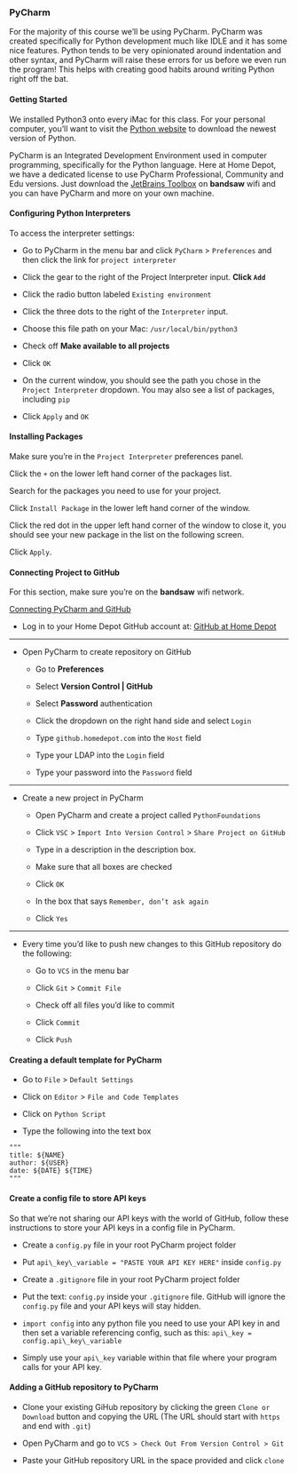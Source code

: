 ### PyCharm

For the majority of this course we’ll be using PyCharm. PyCharm was created specifically for Python development much like IDLE and it has some nice features. Python tends to be very opinionated around indentation and other syntax, and PyCharm will raise these errors for us before we even run the program! This helps with creating good habits around writing Python right off the bat.

#### Getting Started

We installed Python3 onto every iMac for this class. For your personal computer, you’ll want to visit the [Python website](https://www.python.org/downloads/) to download the newest version of Python.

PyCharm is an Integrated Development Environment used in computer programming, specifically for the Python language. Here at Home Depot, we have a dedicated license to use PyCharm Professional, Community and Edu versions. Just download the [JetBrains Toolbox](https://www.jetbrains.com/toolbox/) on **bandsaw** wifi and you can have PyCharm and more on your own machine.

#### Configuring Python Interpreters

To access the interpreter settings:

* Go to PyCharm in the menu bar and click `PyCharm` > `Preferences` and then click the link for `project interpreter`
  
* Click the gear to the right of the Project Interpreter input. **Click `Add`**
  
* Click the radio button labeled `Existing environment`
  
* Click the three dots to the right of the `Interpreter` input.
  
* Choose this file path on your Mac: `/usr/local/bin/python3`
  
* Check off **Make available to all projects**
  
* Click `OK`
  
* On the current window, you should see the path you chose in the `Project Interpreter` dropdown. You may also see a list of packages, including `pip`
  
* Click `Apply` and `OK`
  

#### Installing Packages

Make sure you’re in the `Project Interpreter` preferences panel.

Click the `+` on the lower left hand corner of the packages list.

Search for the packages you need to use for your project.

Click `Install Package` in the lower left hand corner of the window.

Click the red dot in the upper left hand corner of the window to close it, you should see your new package in the list on the following screen.

Click `Apply`.

#### Connecting Project to GitHub

For this section, make sure you’re on the **bandsaw** wifi network.

[Connecting PyCharm and GitHub](https://www.jetbrains.com/help/pycharm/manage-projects-hosted-on-github.html)

* Log in to your Home Depot GitHub account at: [GitHub at Home Depot](https://github.homedepot.com)
  

* * *

* Open PyCharm to create repository on GitHub
  
  
  * Go to **Preferences**
    
  * Select **Version Control | GitHub**
    
  * Select **Password** authentication
    
  * Click the dropdown on the right hand side and select `Login`
    
  * Type `github.homedepot.com` into the `Host` field
    
  * Type your LDAP into the `Login` field
    
  * Type your password into the `Password` field
    
  

* * *

* Create a new project in PyCharm
  
  
  * Open PyCharm and create a project called `PythonFoundations`
    
  * Click `VSC` \> `Import Into Version Control` \> `Share Project on GitHub`
    
  * Type in a description in the description box.
    
  * Make sure that all boxes are checked
    
  * Click `OK`
    
  * In the box that says `Remember, don’t ask again`
    
  * Click `Yes`
    
  

* * *

* Every time you’d like to push new changes to this GitHub repository do the following:
  
  
  * Go to `VCS` in the menu bar
    
  * Click `Git` \> `Commit File`
    
  * Check off all files you’d like to commit
    
  * Click `Commit`
    
  * Click `Push`
    
  

#### Creating a default template for PyCharm

* Go to `File` \> `Default Settings`
  
* Click on `Editor` \> `File and Code Templates`
  
* Click on `Python Script`
  
* Type the following into the text box
  

```
"""
title: ${NAME}
author: ${USER}
date: ${DATE} ${TIME}
"""
```

#### Create a config file to store API keys

So that we’re not sharing our API keys with the world of GitHub, follow these instructions to store your API keys in a config file in PyCharm.

* Create a `config.py` file in your root PyCharm project folder
  
* Put `api\_key\_variable = "PASTE YOUR API KEY HERE"` inside `config.py`
  
* Create a `.gitignore` file in your root PyCharm project folder
  
* Put the text: `config.py` inside your `.gitignore` file. GitHub will ignore the `config.py` file and your API keys will stay hidden.
  
* `import config` into any python file you need to use your API key in and then set a variable referencing config, such as this: `api\_key = config.api\_key\_variable`
  
* Simply use your `api\_key` variable within that file where your program calls for your API key.
  

#### Adding a GitHub repository to PyCharm

* Clone your existing GiHub repository by clicking the green `Clone or Download` button and copying the URL (The URL should start with `https` and end with `.git`)
  
* Open PyCharm and go to `VCS > Check Out From Version Control > Git`
  
* Paste your GitHub repository URL in the space provided and click `clone`
